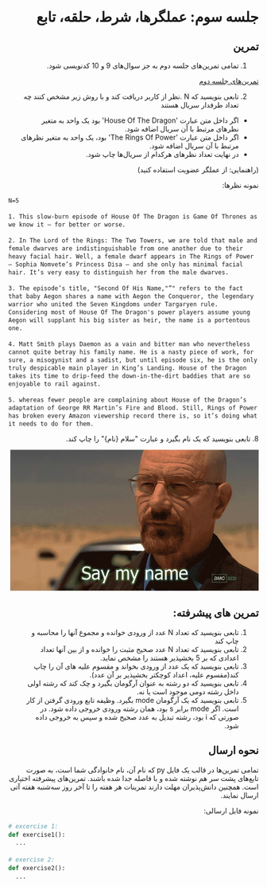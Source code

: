 <div dir="rtl">
  
# جلسه سوم: عملگرها، شرط، حلقه، تابع
  
  
  ## تمرین
  
  <div dir="rtl">
  
  1. تمامی تمرین‌های جلسه دوم به جز سوال‌های 9 و 10 کدنویسی شود.

  [تمرین‌های جلسه دوم](../session02/README.md)
  
  2. تابعی بنویسید که N .نظر از کاربر دریافت کند و با روش زیر مشخص کنند چه تعداد طرفدار سریال هستند
  
  - اگر داخل متن عبارت 'House Of The Dragon' بود یک واحد به متغیر نظرهای مرتبط با  آن سریال اضافه شود.
  - اگر داخل متن عبارت 'The Rings Of Power' بود، یک واحد به متغیر  نظرهای مرتبط با  آن سریال اضافه شود.
  - در نهایت تعداد نظرهای هرکدام از سریال‌ها چاپ شود.

  (راهنمایی: از عملگر عضویت استفاده کنید)

  نمونه نظرها:
  
 </div>
 </div>

  ```
  N=5

  1. This slow-burn episode of House Of The Dragon is Game Of Thrones as we know it – for better or worse.

  2. In The Lord of the Rings: The Two Towers, we are told that male and female dwarves are indistinguishable from one another due to their heavy facial hair. Well, a female dwarf appears in The Rings of Power – Sophia Nomvete’s Princess Disa – and she only has minimal facial hair. It’s very easy to distinguish her from the male dwarves.

  3. The episode’s title, "Second Of His Name,"”" refers to the fact that baby Aegon shares a name with Aegon the Conqueror, the legendary warrior who united the Seven Kingdoms under Targaryen rule. Considering most of House Of The Dragon's power players assume young Aegon will supplant his big sister as heir, the name is a portentous one.

  4. Matt Smith plays Daemon as a vain and bitter man who nevertheless cannot quite betray his family name. He is a nasty piece of work, for sure, a misogynist and a sadist, but until episode six, he is the only truly despicable main player in King’s Landing. House of the Dragon takes its time to drip-feed the down-in-the-dirt baddies that are so enjoyable to rail against.

  5. whereas fewer people are complaining about House of the Dragon’s adaptation of George RR Martin’s Fire and Blood. Still, Rings of Power has broken every Amazon viewership record there is, so it’s doing what it needs to do for them.

  ```

<div dir="rtl">
  8. تابعی بنویسید که یک نام بگیرد و عبارت "سلام {نام}" را چاپ کند.
  
  ![say my name](say_my_name.gif)

  ## تمرین های پیشرفته:
  1. تابعی بنویسید که تعداد N عدد از ورودی خوانده و مجموع آنها را محاسبه و چاپ کند
  2. تابعی بنویسید که تعداد N عدد صحیح مثبت را خوانده و از بین آنها تعداد اعدادی که بر 5 بخشپذیر هستند را مشخص نماید.
  3. تابعی بنویسید که یک عدد از ورودی بخواند و مقسوم علیه های آن را چاپ کند(مقسوم علیه، اعداد کوچکتر بخشپذیر بر آن عدد).
  4. تابعی بنویسید که دو رشته به عنوان آرگومان بگیرد و چک کند که رشته اولی داخل رشته دومی موجود است یا نه.
  5. تابعی بنویسید که یک آرگومان mode بگیرد. وظیفه تابع ورودی گرفتن از کار است. اگر mode برابر s بود، همان رشته ورودی خروجی داده شود. در صورتی که i بود، رشته تبدیل به عدد صحیح شده و سپس به خروجی داده شود. 


  ## نحوه ارسال
تمامی تمرین‌ها در قالب یک فایل  py که نام آن، نام خانوادگی شما است، به صورت تابع‌های پشت سر هم نوشته شده و با فاصله جدا شده باشند. تمرین‌های پیشرفته اختیاری است. همچنین دانش‌پذیران مهلت دارند تمرینات هر هفته را تا آخر روز سه‌شنبه هفته آتی ارسال نمایند.

  نمونه فایل ارسالی:
  </div>

  ```python
  # excercise 1:
  def exercise1():
    ...

  # exercise 2:
  def exercise2():
    ...
  

  ```

